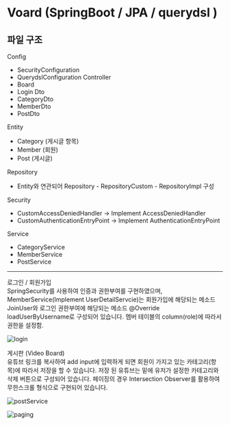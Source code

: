 # Voard (SpringBoot / JPA / querydsl )

파일 구조 
----------------------------------------------------------------------------------------
Config
 - SecurityConfiguration
 - QuerydslConfiguration
Controller
 - Board
 - Login
Dto
 - CategoryDto
 - MemberDto
 - PostDto

Entity
 - Category (게시글 항목)
 - Member (회원)
 - Post (게시글)
 
Repository
 * Entity와 연관되어 Repository - RepositoryCustom - RepositoryImpl 구성
 
Security 
 - CustomAccessDeniedHandler -> Implement AccessDeniedHandler
 - CustomAuthenticationEntryPoint -> Implement AuthenticationEntryPoint

Service 
 - CategoryService
 - MemberService
 - PostService
----------------------------------------------------------------------------------------------

로그인 / 회원가입
<br>
SpringSecurity를 사용하여 인증과 권한부여를 구현하였으며, MemberService(Implement UserDetailServcie)는
회원가입에 해당되는 메소드 JoinUser와 로그인 권한부여에 해당되는 메소드 @Override loadUserByUsername로 구성되어 있습니다.
멤버 테이블의 column(role)에 따라서 권한을 설정함.

![login](https://user-images.githubusercontent.com/82531576/182930246-d7fcc2bf-d615-46a8-80a1-af77023251d6.PNG)

게시판 (Video Board)
<br>
유튜브 링크를 복사하여 add input에 입력하게 되면 회원이 가지고 있는 카테고리(항목)에 따라서 저장을 할 수 있습니다.
저장 된 유튜브는 밑에 유저가 설정한 카테고리와 삭제 버튼으로 구성되어 있습니다.
페이징의 경우 Intersection Observer를 활용하여 무한스크롤 형식으로 구현되어 있습니다.

![postService](https://user-images.githubusercontent.com/82531576/182931732-3fb7a6fb-ecd0-4569-aadd-c9db45601f94.PNG)

![paging](https://user-images.githubusercontent.com/82531576/182931756-381e0288-555e-46b4-9392-8b27b70d4393.PNG)







